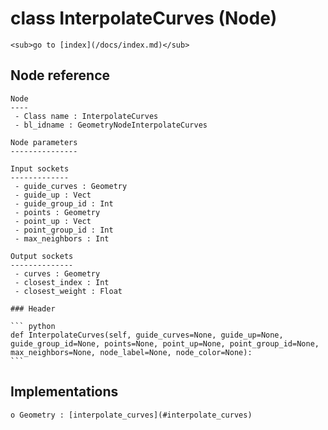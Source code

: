 # class InterpolateCurves (Node)

    <sub>go to [index](/docs/index.md)</sub>
    
## Node reference

    Node
    ----
     - Class name : InterpolateCurves
     - bl_idname : GeometryNodeInterpolateCurves
    
    Node parameters
    ---------------
    
    Input sockets
    -------------
     - guide_curves : Geometry
     - guide_up : Vect
     - guide_group_id : Int
     - points : Geometry
     - point_up : Vect
     - point_group_id : Int
     - max_neighbors : Int
    
    Output sockets
    --------------
     - curves : Geometry
     - closest_index : Int
     - closest_weight : Float
    
    ### Header

    ``` python
    def InterpolateCurves(self, guide_curves=None, guide_up=None, guide_group_id=None, points=None, point_up=None, point_group_id=None, max_neighbors=None, node_label=None, node_color=None):
    ```
    
## Implementations

    o Geometry : [interpolate_curves](#interpolate_curves) 
    
    